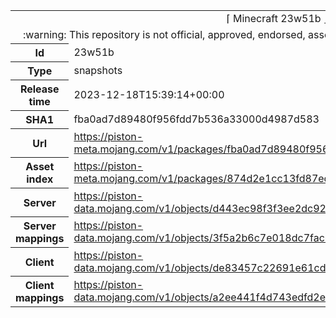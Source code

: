 <html><table>
<tr><td colspan="2" align="center"><img width="0" height="0"><br/>⌈ Minecraft 23w51b ⌋<br/><img width="0" height="0"></td></tr>
<tr><td colspan="2" align="center"><img width="0" height="0"><br/>
:warning: This repository is not official, approved, endorsed, associated or connected with Mojang :warning:
<br/><img width="0" height="0"></td></tr>
<tr><th>Id</th><td>23w51b</td></tr>
<tr><th>Type</th><td>snapshots</td></tr>
<tr><th>Release time</th><td>2023-12-18T15:39:14+00:00</td></tr>
<tr><th>SHA1</th><td>fba0ad7d89480f956fdd7b536a33000d4987d583</td></tr>
<tr><th>Url</th><td><a href="https://piston-meta.mojang.com/v1/packages/fba0ad7d89480f956fdd7b536a33000d4987d583/23w51b.json">https://piston-meta.mojang.com/v1/packages/fba0ad7d89480f956fdd7b536a33000d4987d583/23w51b.json</a></td></tr>
<tr><th>Asset index</th><td><a href="https://piston-meta.mojang.com/v1/packages/874d2e1cc13fd87eda4e4233c857292aee5930d4/12.json">https://piston-meta.mojang.com/v1/packages/874d2e1cc13fd87eda4e4233c857292aee5930d4/12.json</a></td></tr>
<tr><th>Server</th><td><a href="https://piston-data.mojang.com/v1/objects/d443ec98f3f3ee2dc92e0788d6d83d74844feb4f/server.jar">https://piston-data.mojang.com/v1/objects/d443ec98f3f3ee2dc92e0788d6d83d74844feb4f/server.jar</a></td></tr>
<tr><th>Server mappings</th><td><a href="https://piston-data.mojang.com/v1/objects/3f5a2b6c7e018dc7fac6cb2b55abee80fc15c35c/server.txt">https://piston-data.mojang.com/v1/objects/3f5a2b6c7e018dc7fac6cb2b55abee80fc15c35c/server.txt</a></td></tr>
<tr><th>Client</th><td><a href="https://piston-data.mojang.com/v1/objects/de83457c22691e61cd800161182eda8395049bf2/client.jar">https://piston-data.mojang.com/v1/objects/de83457c22691e61cd800161182eda8395049bf2/client.jar</a></td></tr>
<tr><th>Client mappings</th><td><a href="https://piston-data.mojang.com/v1/objects/a2ee441f4d743edfd2e2c5ab3bb216992bfd91b2/client.txt">https://piston-data.mojang.com/v1/objects/a2ee441f4d743edfd2e2c5ab3bb216992bfd91b2/client.txt</a></td></tr>
</table></html>